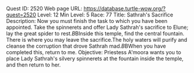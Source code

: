 Quest ID: 2520
Web page URL: https://database.turtle-wow.org/?quest=2520
Level: 12
Min Level: 5
Race: 77
Title: Sathrah's Sacrifice
Description: Now you must finish the task to which you have been appointed. Take the spinnerets and offer Lady Sathrah's sacrifice to Elune; lay the great spider to rest.$B$BInside this temple, find the central fountain. There is where you may leave the sacrifice.The holy waters will purify and cleanse the corruption that drove Sathrah mad.$B$BWhen you have completed this, return to me.
Objective: Priestess A'moora wants you to place Lady Sathrah's silvery spinnerets at the fountain inside the temple, and then return to her.
